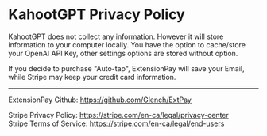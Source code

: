# KahootGPT Privacy Policy
KahootGPT does not collect any information. However it will store information to your computer locally. You have the option to cache/store your OpenAI API Key, other settings options are stored without option.

If you decide to purchase "Auto-tap", ExtensionPay will save your Email, while Stripe may keep your credit card information.

---------------------------------------

ExtensionPay Github: https://github.com/Glench/ExtPay

Stripe Privacy Policy: https://stripe.com/en-ca/legal/privacy-center  
Stripe Terms of Service: https://stripe.com/en-ca/legal/end-users